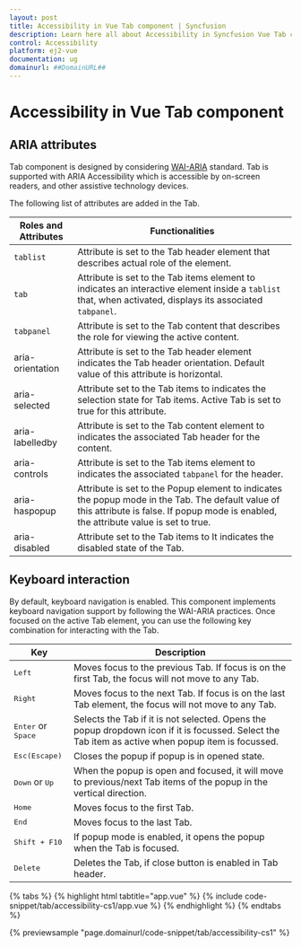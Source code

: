 ```yaml
---
layout: post
title: Accessibility in Vue Tab component | Syncfusion
description: Learn here all about Accessibility in Syncfusion Vue Tab component of Syncfusion Essential JS 2 and more.
control: Accessibility 
platform: ej2-vue
documentation: ug
domainurl: ##DomainURL##
---
```


# Accessibility in Vue Tab component

## ARIA attributes

Tab component is designed by considering [WAI-ARIA](https://www.w3.org/TR/wai-aria-practices/#Tabpanel) standard. Tab is supported with ARIA
Accessibility which is accessible by on-screen readers, and other assistive technology devices.

The following list of attributes are added in the Tab.

| **Roles and Attributes** | **Functionalities** |
| --- | --- |
| `tablist` | Attribute is set to the Tab header element that describes actual role of the element.|
| `tab` | Attribute is set to the Tab items element to  indicates an interactive element inside a `tablist` that, when activated, displays its associated `tabpanel`.|
| `tabpanel` | Attribute is set to the Tab content that describes the role for viewing the active content.|
| aria-orientation    | Attribute is set to the Tab header element indicates the Tab header orientation. Default value of this attribute is horizontal. |
| aria-selected       | Attribute set to the Tab items to indicates the selection state for Tab items. Active Tab is set to true for this attribute. |
| aria-labelledby       | Attribute is set to the Tab content element to indicates the associated Tab header for the content. |
| aria-controls       | Attribute is set to the Tab items element to indicates the associated `tabpanel` for the header. |
| aria-haspopup       | Attribute is set to the Popup element  to indicates the popup mode in the Tab. The default value of this attribute is false. If popup mode is enabled, the attribute value is set to true. |
| aria-disabled       | Attribute set to the Tab items to It indicates the disabled state of the Tab. |

## Keyboard interaction

By default, keyboard navigation is enabled. This component implements keyboard navigation support by following the WAI-ARIA practices. Once
focused on the active Tab element, you can use the following key combination for interacting with the Tab.

| Key           | Description                                                                         |
|---------------|-------------------------------------------------------------------------------------|
| <kbd>Left</kbd>    | Moves focus to the previous Tab. If focus is on the first Tab, the focus will not move to any Tab. |
| <kbd>Right</kbd>   | Moves focus to the next Tab. If focus is on the last Tab element, the focus will not move to any Tab. |
| <kbd>Enter</kbd> or <kbd> Space</kbd>  | Selects the Tab if it is not selected. Opens the popup dropdown icon if it is focussed. Select the Tab item as active when popup item is focussed. |
| <kbd>Esc(Escape)</kbd>           | Closes the popup if popup is in opened state.       |
| <kbd>Down</kbd> or <kbd>Up</kbd>   | When the popup is open and focused, it will move to previous/next Tab items of the popup in the vertical direction. |
|  <kbd>Home</kbd>    | Moves focus to the first Tab. |
|  <kbd>End </kbd>   | Moves focus to the last Tab. |
|  <kbd>Shift + F10 </kbd>   | If popup mode is enabled, it opens the popup when the Tab is focused. |
|  <kbd>Delete</kbd>    | Deletes the Tab, if close button is enabled in Tab header. |

{% tabs %}
{% highlight html tabtitle="app.vue" %}
{% include code-snippet/tab/accessibility-cs1/app.vue %}
{% endhighlight %}
{% endtabs %}
        
{% previewsample "page.domainurl/code-snippet/tab/accessibility-cs1" %}